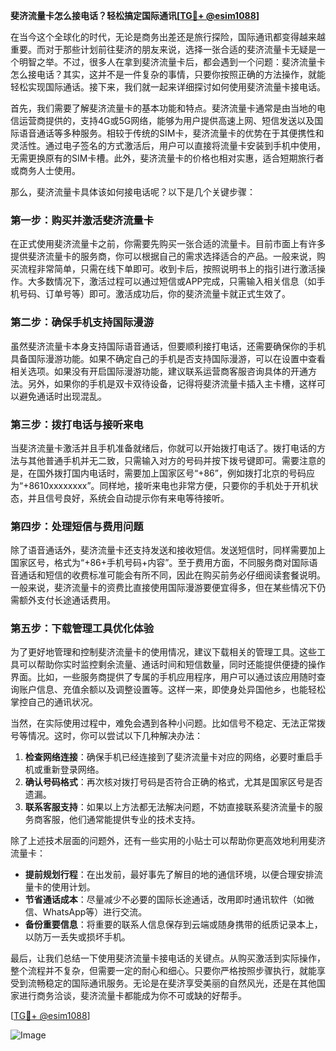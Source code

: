 **斐济流量卡怎么接电话？轻松搞定国际通讯[[TG💪+ @esim1088](https://t.me/s/esim1088)]**

在当今这个全球化的时代，无论是商务出差还是旅行探险，国际通讯都变得越来越重要。而对于那些计划前往斐济的朋友来说，选择一张合适的斐济流量卡无疑是一个明智之举。不过，很多人在拿到斐济流量卡后，都会遇到一个问题：斐济流量卡怎么接电话？其实，这并不是一件复杂的事情，只要你按照正确的方法操作，就能轻松实现国际通话。接下来，我们就一起来详细探讨如何使用斐济流量卡接电话。

首先，我们需要了解斐济流量卡的基本功能和特点。斐济流量卡通常是由当地的电信运营商提供的，支持4G或5G网络，能够为用户提供高速上网、短信发送以及国际语音通话等多种服务。相较于传统的SIM卡，斐济流量卡的优势在于其便携性和灵活性。通过电子签名的方式激活后，用户可以直接将流量卡安装到手机中使用，无需更换原有的SIM卡槽。此外，斐济流量卡的价格也相对实惠，适合短期旅行者或商务人士使用。

那么，斐济流量卡具体该如何接电话呢？以下是几个关键步骤：

### **第一步：购买并激活斐济流量卡**
在正式使用斐济流量卡之前，你需要先购买一张合适的流量卡。目前市面上有许多提供斐济流量卡的服务商，你可以根据自己的需求选择适合的产品。一般来说，购买流程非常简单，只需在线下单即可。收到卡后，按照说明书上的指引进行激活操作。大多数情况下，激活过程可以通过短信或APP完成，只需输入相关信息（如手机号码、订单号等）即可。激活成功后，你的斐济流量卡就正式生效了。

### **第二步：确保手机支持国际漫游**
虽然斐济流量卡本身支持国际语音通话，但要顺利接打电话，还需要确保你的手机具备国际漫游功能。如果不确定自己的手机是否支持国际漫游，可以在设置中查看相关选项。如果没有开启国际漫游功能，建议联系运营商客服咨询具体的开通方法。另外，如果你的手机是双卡双待设备，记得将斐济流量卡插入主卡槽，这样可以避免通话时出现混乱。

### **第三步：拨打电话与接听来电**
当斐济流量卡激活并且手机准备就绪后，你就可以开始拨打电话了。拨打电话的方法与其他普通手机并无二致，只需输入对方的号码并按下拨号键即可。需要注意的是，在国外拨打国内电话时，需要加上国家区号“+86”，例如拨打北京的号码应为“+8610xxxxxxxx”。同样地，接听来电也非常方便，只要你的手机处于开机状态，并且信号良好，系统会自动提示你有来电等待接听。

### **第四步：处理短信与费用问题**
除了语音通话外，斐济流量卡还支持发送和接收短信。发送短信时，同样需要加上国家区号，格式为“+86+手机号码+内容”。至于费用方面，不同服务商对国际语音通话和短信的收费标准可能会有所不同，因此在购买前务必仔细阅读套餐说明。一般来说，斐济流量卡的资费比直接使用国际漫游要便宜得多，但在某些情况下仍需额外支付长途通话费用。

### **第五步：下载管理工具优化体验**
为了更好地管理和控制斐济流量卡的使用情况，建议下载相关的管理工具。这些工具可以帮助你实时监控剩余流量、通话时间和短信数量，同时还能提供便捷的操作界面。比如，一些服务商提供了专属的手机应用程序，用户可以通过该应用随时查询账户信息、充值余额以及调整设置等。这样一来，即使身处异国他乡，也能轻松掌控自己的通讯状况。

当然，在实际使用过程中，难免会遇到各种小问题。比如信号不稳定、无法正常拨号等情况。这时，你可以尝试以下几种解决办法：

1. **检查网络连接**：确保手机已经连接到了斐济流量卡对应的网络，必要时重启手机或重新登录网络。
2. **确认号码格式**：再次核对拨打号码是否符合正确的格式，尤其是国家区号是否遗漏。
3. **联系客服支持**：如果以上方法都无法解决问题，不妨直接联系斐济流量卡的服务商客服，他们通常能提供专业的技术支持。

除了上述技术层面的问题外，还有一些实用的小贴士可以帮助你更高效地利用斐济流量卡：

- **提前规划行程**：在出发前，最好事先了解目的地的通信环境，以便合理安排流量卡的使用计划。
- **节省通话成本**：尽量减少不必要的国际长途通话，改用即时通讯软件（如微信、WhatsApp等）进行交流。
- **备份重要信息**：将重要的联系人信息保存到云端或随身携带的纸质记录本上，以防万一丢失或损坏手机。

最后，让我们总结一下使用斐济流量卡接电话的关键点。从购买激活到实际操作，整个流程并不复杂，但需要一定的耐心和细心。只要你严格按照步骤执行，就能享受到流畅稳定的国际通讯服务。无论是在斐济享受美丽的自然风光，还是在其他国家进行商务洽谈，斐济流量卡都能成为你不可或缺的好帮手。

[[TG💪+ @esim1088](https://t.me/s/esim1088)] 

![Image](https://i.postimg.cc/4NQfJmqS/Snipaste-2025-05-13-00-14-12.png)